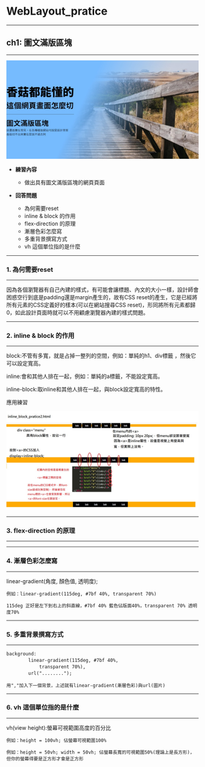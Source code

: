 # WebLayout_pratice

***
## ch1: 圖文滿版區塊
***

![image](https://github.com/JohnnyOfSnow/WebLayout_pratice/blob/master/ch1/image/ch1hw.jpg)

* **練習內容**
  * 做出具有圖文滿版區塊的網頁頁面

* **回答問題**
  * 為何需要reset
  * inline & block 的作用
  * flex-direction 的原理
  * 漸層色彩怎麼寫
  * 多重背景撰寫方式
  * vh 這個單位指的是什麼

***
### 1. 為何需要reset
***

因為各個瀏覽器有自己內建的樣式，有可能會讓標題、內文的大小一樣，設計師會困惑空行到底是padding還是margin產生的，故有CSS reset的產生，它是已經將所有元素的CSS定義好的樣本(可以在網站搜尋CSS reset)，形同將所有元素都歸0，如此設計頁面時就可以不用顧慮瀏覽器內建的樣式問題。


***
### 2. inline & block 的作用
***

block:不管有多寬，就是占掉一整列的空間，例如：單純的h1、div標籤 ，然後它可以設定寬高。

inline:會和其他人排在一起，例如：單純的a標籤，不能設定寬高。

inline-block:取inline和其他人排在一起，與block設定寬高的特性。

應用練習

![image](https://github.com/JohnnyOfSnow/WebLayout_pratice/blob/master/ch1/image/inline_block2.jpg)

***
### 3. flex-direction 的原理
***

***
### 4. 漸層色彩怎麼寫
***

linear-gradient(角度, 顏色值, 透明度);

``例如：linear-gradient(115deg, #7bf 40%, transparent 70%) ``

``115deg 正好是左下到右上的斜直線，#7bf 40% 藍色佔版面40%，transparent 70% 透明度70%``

***
### 5. 多重背景撰寫方式
***

```html
background: 
		linear-gradient(115deg, #7bf 40%, 
			transparent 70%),
		url("........");
```

``用","加入下一個背景，上述就有linear-gradient(漸層色彩)與url(圖片)``

***
### 6. vh 這個單位指的是什麼
***

vh(view height):螢幕可視範圍高度的百分比

``例如：height = 100vh; 佔螢幕可視範圍100%``

``例如：height = 50vh; width = 50vh; 佔螢幕長寬的可視範圍50%(理論上是長方形)，但你的螢幕得要是正方形才會是正方形``